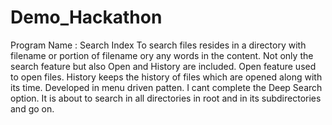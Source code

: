 Demo_Hackathon
==============
Program Name : Search Index
  To search files resides in a directory with filename or portion of filename ory any words in the content.
  Not only the search feature but also Open and History are included.
  Open feature used to open files.
  History keeps the history of files which are opened along with its time.
  Developed in menu driven patten.
  I cant complete the Deep Search option. It is about to search in all directories in root and in its subdirectories and go on.
  
  
